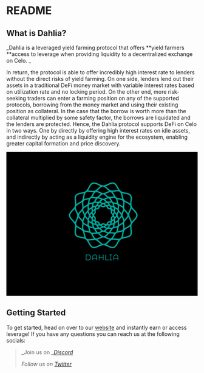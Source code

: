 # README

## What is Dahlia?

_Dahlia is a leveraged yield farming protocol that offers **yield farmers **access to leverage when providing liquidity to a decentralized exchange on Celo. _

In return, the protocol is able to offer incredibly high interest rate to lenders without the direct risks of yield farming. On one side, lenders lend out their assets in a traditional DeFi money market with variable interest rates based on utilization rate and no locking period. On the other end, more risk-seeking traders can enter a farming position on any of the supported protocols, borrowing from the money market and using their existing position as collateral. In the case that the borrow is worth more than the collateral multiplied by some safety factor, the borrows are liquidated and the lenders are protected. Hence, the Dahlia protocol supports DeFi on Celo in two ways. One by directly by offering high interest rates on idle assets, and indirectly by acting as a liquidity engine for the ecosystem, enabling greater capital formation and price discovery.

![](<.gitbook/assets/dahlia-logo (1).png>)

## Getting Started <a href="8698" id="8698"></a>

To get started, head on over to our [website](https://dahlia.finance) and instantly earn or access leverage! If you have any questions you can reach us at the following socials:

> _Join us on _[_Discord_](https://discord.gg/YVJycuqk)
>
> _Follow us on _[_Twitter_](https://twitter.com/dahliafinance)__



